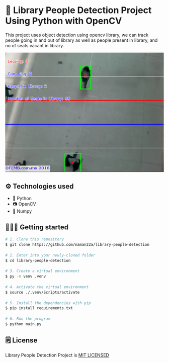 # 📘 Library People Detection Project Using Python with OpenCV

This project uses object detection using opencv library, we can track people going in and out of library as well as people present in library, and no of seats vacant in library.

![Project Preview](./assets/image.png)

## ⚙️ Technologies used

-   🐍 Python
-   📷 OpenCV
-   🔢 Numpy

## 🚶🏻‍♂️ Getting started

```bash
# 1. Clone this repository
$ git clone https://github.com/naman22a/library-people-detection

# 2. Enter into your newly-cloned folder
$ cd library-people-detection

# 3. Create a virtual environment
$ py -m venv .venv

# 4. Activate the virtual environment
$ source ./.venv/Scripts/activate

# 5. Install the dependencies with pip
$ pip install requirements.txt

# 6. Run the program
$ python main.py
```

## 🗒️ License

Library People Detection Project is [MIT LICENSED](./LICENSE)
